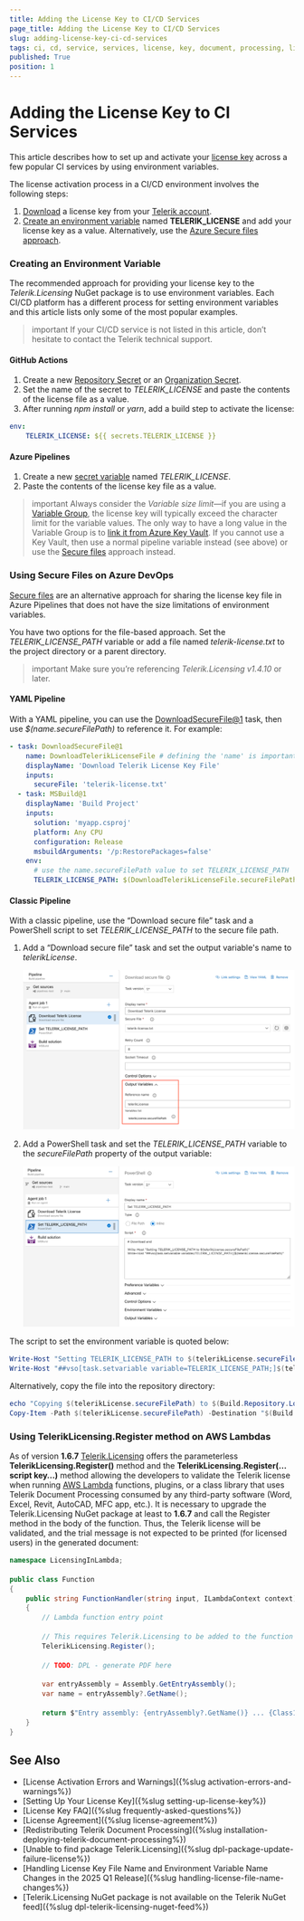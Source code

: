 ```yaml
---
title: Adding the License Key to CI/CD Services
page_title: Adding the License Key to CI/CD Services
slug: adding-license-key-ci-cd-services
tags: ci, cd, service, services, license, key, document, processing, libraries, lambda, plugin, vsto, extension, function
published: True
position: 1
---
```


# Adding the License Key to CI Services
This article describes how to set up and activate your [license key](https://www.telerik.com/account/your-licenses/license-keys) across a few popular CI services by using environment variables.

The license activation process in a CI/CD environment involves the following steps:

1. [Download](https://www.telerik.com/account/your-licenses/license-keys) a license key from your [Telerik account](https://www.telerik.com/account/).
1. [Create an environment variable](#creating-an-environment-variable) named **TELERIK_LICENSE** and add your license key as a value. Alternatively, use the [Azure Secure files approach](#using-secure-files-on-azure-devops).

### Creating an Environment Variable
The recommended approach for providing your license key to the _Telerik.Licensing_ NuGet package is to use environment variables. Each CI/CD platform has a different process for setting environment variables and this article lists only some of the most popular examples.

>important If your CI/CD service is not listed in this article, don’t hesitate to contact the Telerik technical support.

#### GitHub Actions
1. Create a new [Repository Secret](https://docs.github.com/en/actions/reference/encrypted-secrets#creating-encrypted-secrets-for-a-repository) or an [Organization Secret](https://docs.github.com/en/actions/reference/encrypted-secrets#creating-encrypted-secrets-for-an-organization).
1. Set the name of the secret to _TELERIK\_LICENSE_ and paste the contents of the license file as a value.
1. After running _npm install_ or _yarn_, add a build step to activate the license:

```yaml
env:
    TELERIK_LICENSE: ${{ secrets.TELERIK_LICENSE }}
```

#### Azure Pipelines
1. Create a new [secret variable](https://learn.microsoft.com/en-us/azure/devops/pipelines/process/variables?view=azure-devops&tabs=yaml%2Cbatch#secret-variables) named _TELERIK\_LICENSE_.
1. Paste the contents of the license key file as a value.

>important Always consider the _Variable size limit_—if you are using a [Variable Group](https://learn.microsoft.com/en-us/azure/devops/pipelines/library/variable-groups?view=azure-devops&tabs=azure-pipelines-ui%2Cyaml), the license key will typically exceed the character limit for the variable values. The only way to have a long value in the Variable Group is to [link it from Azure Key Vault](https://learn.microsoft.com/en-us/azure/devops/pipelines/library/link-variable-groups-to-key-vaults?view=azure-devops). If you cannot use a Key Vault, then use a normal pipeline variable instead (see above) or use the [Secure files](#using-secure-files-on-azure-devops) approach instead.

### Using Secure Files on Azure DevOps

[Secure files](https://learn.microsoft.com/en-us/azure/devops/pipelines/library/secure-files?view=azure-devops) are an alternative approach for sharing the license key file in Azure Pipelines that does not have the size limitations of environment variables.

You have two options for the file-based approach. Set the _TELERIK_LICENSE_PATH_ variable or add a file named _telerik-license.txt_ to the project directory or a parent directory.

>important Make sure you’re referencing _Telerik.Licensing v1.4.10_ or later.

#### YAML Pipeline

With a YAML pipeline, you can use the [DownloadSecureFile@1](https://learn.microsoft.com/en-us/azure/devops/pipelines/tasks/reference/download-secure-file-v1?view=azure-pipelines) task, then use _$(name.secureFilePath)_ to reference it. For example:

```yaml
- task: DownloadSecureFile@1
    name: DownloadTelerikLicenseFile # defining the 'name' is important
    displayName: 'Download Telerik License Key File'
    inputs:
      secureFile: 'telerik-license.txt'
  - task: MSBuild@1
    displayName: 'Build Project'
    inputs:
      solution: 'myapp.csproj'
      platform: Any CPU
      configuration: Release
      msbuildArguments: '/p:RestorePackages=false'
    env:
      # use the name.secureFilePath value to set TELERIK_LICENSE_PATH
      TELERIK_LICENSE_PATH: $(DownloadTelerikLicenseFile.secureFilePath)
```
#### Classic Pipeline

With a classic pipeline, use the “Download secure file” task and a PowerShell script to set _TELERIK\_LICENSE\_PATH_ to the secure file path.

1. Add a “Download secure file” task and set the output variable's name to _telerikLicense_.

    ![Classic Pipeline 1](images/license-key-classic-pipeline-1.png) 

1. Add a PowerShell task and set the _TELERIK\_LICENSE\_PATH_ variable to the _secureFilePath_ property of the output variable:

    ![Classic Pipeline 2](images/license-key-classic-pipeline-2.png) 

The script to set the environment variable is quoted below:

```powershell
Write-Host "Setting TELERIK_LICENSE_PATH to $(telerikLicense.secureFilePath)"
Write-Host "##vso[task.setvariable variable=TELERIK_LICENSE_PATH;]$(telerikLicense.secureFilePath)"
```

Alternatively, copy the file into the repository directory:

```powershell
echo "Copying $(telerikLicense.secureFilePath) to $(Build.Repository.LocalPath)/telerik-license.txt"
Copy-Item -Path $(telerikLicense.secureFilePath) -Destination "$(Build.Repository.LocalPath)/telerik-license.txt" -Force
```

### Using TelerikLicensing.Register method on AWS Lambdas

As of version **1.6.7** [ Telerik.Licensing](https://www.nuget.org/packages/Telerik.Licensing) offers the parameterless **TelerikLicensing.Register()** method and the **TelerikLicensing.Register(…script key…)** method allowing the developers to validate the Telerik license when running [AWS Lambda](https://docs.aws.amazon.com/lambda/latest/dg/welcome.html) functions, plugins, or a class library that uses Telerik Document Processing consumed by any third-party software (Word, Excel, Revit, AutoCAD, MFC app, etc.). It is necessary to upgrade the Telerik.Licensing NuGet package at least to **1.6.7** and call the Register method in the body of the function. Thus, the Telerik license will be validated, and the trial message is not expected to be printed (for licensed users) in the generated document:

```csharp
namespace LicensingInLambda;
 
public class Function
{
    public string FunctionHandler(string input, ILambdaContext context)
    {
        // Lambda function entry point
 
        // This requires Telerik.Licensing to be added to the function project
        TelerikLicensing.Register();
 
        // TODO: DPL - generate PDF here
 
        var entryAssembly = Assembly.GetEntryAssembly();
        var name = entryAssembly?.GetName();
 
        return $"Entry assembly: {entryAssembly?.GetName()} ... {Class1.DoYourMagic()}";
    }
}
```

## See Also

* [License Activation Errors and Warnings]({%slug activation-errors-and-warnings%})
* [Setting Up Your License Key]({%slug setting-up-license-key%})
* [License Key FAQ]({%slug frequently-asked-questions%})
* [License Agreement]({%slug license-agreement%})
* [Redistributing Telerik Document Processing]({%slug installation-deploying-telerik-document-processing%})
* [Unable to find package Telerik.Licensing]({%slug dpl-package-update-failure-license%})
* [Handling License Key File Name and Environment Variable Name Changes in the 2025 Q1 Release]({%slug handling-license-file-name-changes%})
* [Telerik.Licensing NuGet package is not available on the Telerik NuGet feed]({%slug dpl-telerik-licensing-nuget-feed%})

